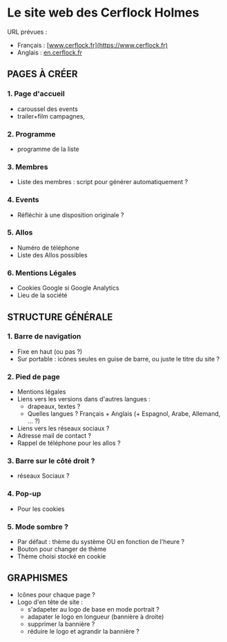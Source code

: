 # Le site web des Cerflock Holmes
URL prévues :
* Français : [www.cerflock.fr](https://www.cerflock.fr)
* Anglais : [en.cerflock.fr](https://en.cerflock.fr)

## PAGES À CRÉER

### 1. Page d'accueil
* caroussel des events
* trailer+film campagnes,

### 2. Programme
* programme de la liste

### 3. Membres
* Liste des membres : script pour générer automatiquement ?

### 4. Events
* Réfléchir à une disposition originale ?

### 5. Allos
* Numéro de téléphone
* Liste des Allos possibles

### 6. Mentions Légales
* Cookies Google si Google Analytics
* Lieu de la société


## STRUCTURE GÉNÉRALE

### 1. Barre de navigation
* Fixe en haut (ou pas ?)
* Sur portable : icônes seules en guise de barre, ou juste le titre du site ?

### 2. Pied de page
* Mentions légales
* Liens vers les versions dans d'autres langues : 
  * drapeaux, textes ?
  * Quelles langues ? Français + Anglais (+ Espagnol, Arabe, Allemand, ... ?)
* Liens vers les réseaux sociaux ?
* Adresse mail de contact ?
* Rappel de téléphone pour les allos ?

### 3. Barre sur le côté droit ?
* réseaux Sociaux ?

### 4. Pop-up
* Pour les cookies

### 5. Mode sombre ?
* Par défaut : thème du système OU en fonction de l'heure ?
* Bouton pour changer de thème
* Thème choisi stocké en cookie


## GRAPHISMES
* Icônes pour chaque page ?
* Logo d'en tête de site : 
  * s'adapeter au logo de base en mode portrait ?
  * adapater le logo en longueur (bannière à droite)
  * supprimer la bannière ?
  * réduire le logo et agrandir la bannière ?
